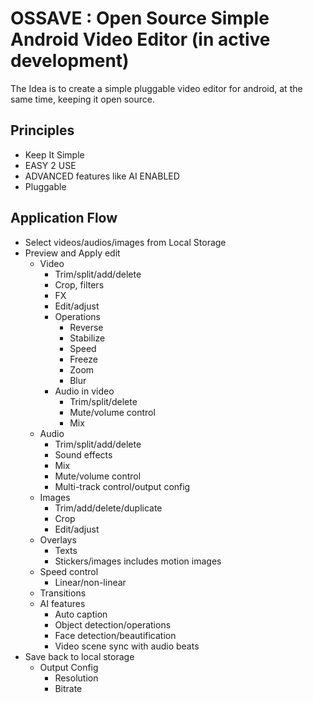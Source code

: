 # OSSAVE : Open Source Simple Android Video Editor (in active development)

The Idea is to create a simple pluggable video editor for android, at the same time, keeping it open source.

## Principles
* Keep It Simple
* EASY 2 USE
* ADVANCED features like AI ENABLED
* Pluggable

## Application Flow
  - Select videos/audios/images from Local Storage
  - Preview and Apply edit
    - Video
      - Trim/split/add/delete
      - Crop, filters
      - FX
      - Edit/adjust
      - Operations
        - Reverse
        - Stabilize
        - Speed
        - Freeze
        - Zoom
        - Blur 
      - Audio in video
        - Trim/split/delete
        - Mute/volume control
        - Mix
    - Audio
      - Trim/split/add/delete
      - Sound effects
      - Mix
      - Mute/volume control
      - Multi-track control/output config
    - Images
      - Trim/add/delete/duplicate
      - Crop
      - Edit/adjust
    - Overlays
      - Texts
      - Stickers/images includes motion images
    - Speed control
      - Linear/non-linear
    - Transitions
    - AI features
      - Auto caption
      - Object detection/operations
      - Face detection/beautification
      - Video scene sync with audio beats
  - Save back to local storage
     - Output Config
       - Resolution
       - Bitrate


